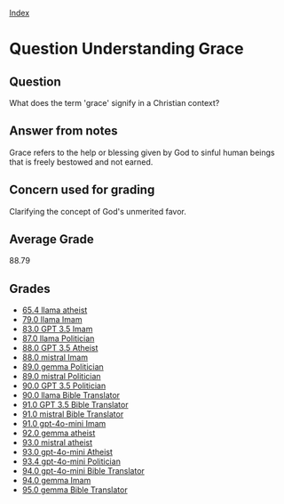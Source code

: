 
[Index](../../index.md)
# Question Understanding Grace
## Question
What does the term 'grace' signify in a Christian context?

## Answer from notes
Grace refers to the help or blessing given by God to sinful human beings that is freely bestowed and not earned.

## Concern used for grading
Clarifying the concept of God's unmerited favor.

## Average Grade
88.79

## Grades
 * [65.4 llama atheist](../answers/llama_atheist/Understanding_Grace.md)
 * [79.0 llama Imam](../answers/llama_Imam/Understanding_Grace.md)
 * [83.0 GPT 3.5 Imam](../answers/GPT_3.5_Imam/Understanding_Grace.md)
 * [87.0 llama Politician](../answers/llama_Politician/Understanding_Grace.md)
 * [88.0 GPT 3.5 Atheist](../answers/GPT_3.5_Atheist/Understanding_Grace.md)
 * [88.0 mistral Imam](../answers/mistral_Imam/Understanding_Grace.md)
 * [89.0 gemma Politician](../answers/gemma_Politician/Understanding_Grace.md)
 * [89.0 mistral Politician](../answers/mistral_Politician/Understanding_Grace.md)
 * [90.0 GPT 3.5 Politician](../answers/GPT_3.5_Politician/Understanding_Grace.md)
 * [90.0 llama Bible Translator](../answers/llama_Bible_Translator/Understanding_Grace.md)
 * [91.0 GPT 3.5 Bible Translator](../answers/GPT_3.5_Bible_Translator/Understanding_Grace.md)
 * [91.0 mistral Bible Translator](../answers/mistral_Bible_Translator/Understanding_Grace.md)
 * [91.0 gpt-4o-mini Imam](../answers/gpt-4o-mini_Imam/Understanding_Grace.md)
 * [92.0 gemma atheist](../answers/gemma_atheist/Understanding_Grace.md)
 * [93.0 mistral atheist](../answers/mistral_atheist/Understanding_Grace.md)
 * [93.0 gpt-4o-mini Atheist](../answers/gpt-4o-mini_Atheist/Understanding_Grace.md)
 * [93.4 gpt-4o-mini Politician](../answers/gpt-4o-mini_Politician/Understanding_Grace.md)
 * [94.0 gpt-4o-mini Bible Translator](../answers/gpt-4o-mini_Bible_Translator/Understanding_Grace.md)
 * [94.0 gemma Imam](../answers/gemma_Imam/Understanding_Grace.md)
 * [95.0 gemma Bible Translator](../answers/gemma_Bible_Translator/Understanding_Grace.md)
